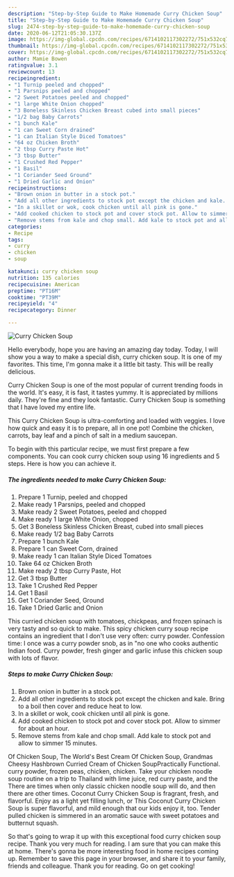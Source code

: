 ```yaml
---
description: "Step-by-Step Guide to Make Homemade Curry Chicken Soup"
title: "Step-by-Step Guide to Make Homemade Curry Chicken Soup"
slug: 2474-step-by-step-guide-to-make-homemade-curry-chicken-soup
date: 2020-06-12T21:05:30.137Z
image: https://img-global.cpcdn.com/recipes/6714102117302272/751x532cq70/curry-chicken-soup-recipe-main-photo.jpg
thumbnail: https://img-global.cpcdn.com/recipes/6714102117302272/751x532cq70/curry-chicken-soup-recipe-main-photo.jpg
cover: https://img-global.cpcdn.com/recipes/6714102117302272/751x532cq70/curry-chicken-soup-recipe-main-photo.jpg
author: Mamie Bowen
ratingvalue: 3.1
reviewcount: 13
recipeingredient:
- "1 Turnip peeled and chopped"
- "1 Parsnips peeled and chopped"
- "2 Sweet Potatoes peeled and chopped"
- "1 large White Onion chopped"
- "3 Boneless Skinless Chicken Breast cubed into small pieces"
- "1/2 bag Baby Carrots"
- "1 bunch Kale"
- "1 can Sweet Corn drained"
- "1 can Italian Style Diced Tomatoes"
- "64 oz Chicken Broth"
- "2 tbsp Curry Paste Hot"
- "3 tbsp Butter"
- "1 Crushed Red Pepper"
- "1 Basil"
- "1 Coriander Seed Ground"
- "1 Dried Garlic and Onion"
recipeinstructions:
- "Brown onion in butter in a stock pot."
- "Add all other ingredients to stock pot except the chicken and kale. Bring to a boil then cover and reduce heat to low."
- "In a skillet or wok, cook chicken until all pink is gone."
- "Add cooked chicken to stock pot and cover stock pot. Allow to simmer for about an hour."
- "Remove stems from kale and chop small. Add kale to stock pot and allow to simmer 15 minutes."
categories:
- Recipe
tags:
- curry
- chicken
- soup

katakunci: curry chicken soup 
nutrition: 135 calories
recipecuisine: American
preptime: "PT16M"
cooktime: "PT39M"
recipeyield: "4"
recipecategory: Dinner

---
```



![Curry Chicken Soup](https://img-global.cpcdn.com/recipes/6714102117302272/751x532cq70/curry-chicken-soup-recipe-main-photo.jpg)

Hello everybody, hope you are having an amazing day today. Today, I will show you a way to make a special dish, curry chicken soup. It is one of my favorites. This time, I'm gonna make it a little bit tasty. This will be really delicious.

Curry Chicken Soup is one of the most popular of current trending foods in the world. It's easy, it is fast, it tastes yummy. It is appreciated by millions daily. They're fine and they look fantastic. Curry Chicken Soup is something that I have loved my entire life.

This Curry Chicken Soup is ultra-comforting and loaded with veggies. I love how quick and easy it is to prepare, all in one pot! Combine the chicken, carrots, bay leaf and a pinch of salt in a medium saucepan.


To begin with this particular recipe, we must first prepare a few components. You can cook curry chicken soup using 16 ingredients and 5 steps. Here is how you can achieve it.

<!--inarticleads1-->

##### The ingredients needed to make Curry Chicken Soup:

1. Prepare 1 Turnip, peeled and chopped
1. Make ready 1 Parsnips, peeled and chopped
1. Make ready 2 Sweet Potatoes, peeled and chopped
1. Make ready 1 large White Onion, chopped
1. Get 3 Boneless Skinless Chicken Breast, cubed into small pieces
1. Make ready 1/2 bag Baby Carrots
1. Prepare 1 bunch Kale
1. Prepare 1 can Sweet Corn, drained
1. Make ready 1 can Italian Style Diced Tomatoes
1. Take 64 oz Chicken Broth
1. Make ready 2 tbsp Curry Paste, Hot
1. Get 3 tbsp Butter
1. Take 1 Crushed Red Pepper
1. Get 1 Basil
1. Get 1 Coriander Seed, Ground
1. Take 1 Dried Garlic and Onion


This curried chicken soup with tomatoes, chickpeas, and frozen spinach is very tasty and so quick to make. This spicy chicken curry soup recipe contains an ingredient that I don&#39;t use very often: curry powder. Confession time: I once was a curry powder snob, as in &#34;no one who cooks authentic Indian food. Curry powder, fresh ginger and garlic infuse this chicken soup with lots of flavor. 

<!--inarticleads2-->

##### Steps to make Curry Chicken Soup:

1. Brown onion in butter in a stock pot.
1. Add all other ingredients to stock pot except the chicken and kale. Bring to a boil then cover and reduce heat to low.
1. In a skillet or wok, cook chicken until all pink is gone.
1. Add cooked chicken to stock pot and cover stock pot. Allow to simmer for about an hour.
1. Remove stems from kale and chop small. Add kale to stock pot and allow to simmer 15 minutes.


Of Chicken Soup, The World&#39;s Best Cream Of Chicken Soup, Grandmas Cheesy Hashbrown Curried Cream of Chicken SoupPractically Functional. curry powder, frozen peas, chicken, chicken. Take your chicken noodle soup routine on a trip to Thailand with lime juice, red curry paste, and the There are times when only classic chicken noodle soup will do, and then there are other times. Coconut Curry Chicken Soup is fragrant, fresh, and flavorful. Enjoy as a light yet filling lunch, or This Coconut Curry Chicken Soup is super flavorful, and mild enough that our kids enjoy it, too. Tender pulled chicken is simmered in an aromatic sauce with sweet potatoes and butternut squash. 

So that's going to wrap it up with this exceptional food curry chicken soup recipe. Thank you very much for reading. I am sure that you can make this at home. There's gonna be more interesting food in home recipes coming up. Remember to save this page in your browser, and share it to your family, friends and colleague. Thank you for reading. Go on get cooking!
